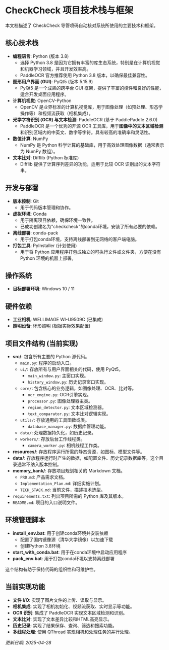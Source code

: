 # CheckCheck 项目技术栈与框架

本文档描述了 CheckCheck 导管喷码自动核对系统所使用的主要技术和框架。

## 核心技术栈

*   **编程语言**: Python (版本 3.8)
    *   选择 Python 3.8 是因为它拥有丰富的库生态系统，特别是在计算机视觉和机器学习领域，并且开发效率高。
    *   PaddleOCR 官方推荐使用 Python 3.8 版本，以确保最佳兼容性。
*   **图形用户界面 (GUI)**: PyQt5 (版本 5.15.9)
    *   PyQt5 是一个成熟的跨平台 GUI 框架，提供了丰富的控件和良好的性能，适合开发桌面应用程序。
*   **计算机视觉**: OpenCV-Python
    *   OpenCV 是业界标准的计算机视觉库，用于图像处理（如预处理、形态学操作等）和视频流获取（相机集成）。
*   **光学字符识别 (OCR) 与文本检测**: PaddleOCR (基于 PaddlePaddle 2.6.0)
    *   PaddleOCR 是一个优秀的开源 OCR 工具库，用于**图像中的文本区域检测**和识别区域内的中英文、数字等字符。具有较高的准确率和灵活性。
*   **数值计算**: NumPy
    *   NumPy 是 Python 科学计算的基础库，用于高效处理图像数据（通常表示为 NumPy 数组）。
*   **文本比对**: Difflib (Python 标准库)
    *   Difflib 提供了计算序列差异的功能，适用于比较 OCR 识别出的文本字符串。

## 开发与部署

*   **版本控制**: Git
    *   用于代码版本管理和协作。
*   **虚拟环境**: Conda
    *   用于隔离项目依赖，确保环境一致性。
    *   已成功创建名为"checkcheck"的conda环境，安装了所有必要的依赖。
*   **离线部署**: conda-pack
    *   用于打包conda环境，支持离线部署到无网络的客户端电脑。
*   **打包工具**: PyInstaller (计划使用)
    *   用于将 Python 应用程序打包成独立的可执行文件或文件夹，方便在没有 Python 环境的机器上部署。

## 操作系统

*   **目标部署环境**: Windows 10 / 11

## 硬件依赖

*   **工业相机**: WELLIMAGE WI-U9509C (已集成)
*   **照明设备**: 环形照明 (根据实际效果配置)

## 项目文件结构 (当前实现)

*   **src/**: 包含所有主要的 Python 源代码。
    *   `main.py`: 程序的启动入口。
    *   `ui/`: 存放所有与用户界面相关的代码，使用 PyQt5。
        *   `main_window.py`: 主窗口实现。
        *   `history_window.py`: 历史记录窗口实现。
    *   `core/`: 包含核心的业务逻辑，如图像处理、OCR、比对等。
        *   `ocr_engine.py`: OCR引擎实现。
        *   `processor.py`: 图像处理器主类。
        *   `region_detector.py`: 文本区域检测器。
        *   `text_comparator.py`: 文本比对逻辑实现。
    *   `utils/`: 存放通用的工具函数或类。
        *   `database_manager.py`: 数据库管理功能。
    *   `data/`: 处理数据持久化，如历史记录。
    *   `workers/`: 存放后台工作线程类。
        *   `camera_worker.py`: 相机线程工作类。
*   **resources/**: 存放程序运行所需的静态资源，如图标、模型文件等。
*   **data/**: 存放程序运行时产生的数据，如配置文件、历史记录数据库等。这个目录通常不纳入版本控制。
*   **memory_bank/**: 存放项目规划相关的 Markdown 文档。
    *   `PRD.md`: 产品需求文档。
    *   `Implementation_Plan.md`: 详细实施计划。
    *   `TECH_STACK.md`: 当前文件，描述技术选型。
*   `requirements.txt`: 列出项目所需的 Python 库及其版本。
*   `README.md`: 项目的入口说明文件。

## 环境管理脚本

*   **install_env.bat**: 用于创建conda环境并安装依赖
    *   配置了国内镜像源（清华大学镜像）以加速下载
    *   创建Python 3.8环境
*   **start_with_conda.bat**: 用于在conda环境中启动应用程序
*   **pack_env.bat**: 用于打包conda环境以支持离线部署

这个结构有助于保持代码的组织性和可维护性。

## 当前实现功能

*   **文件 I/O**: 实现了图片文件的上传、读取与显示。
*   **相机集成**: 实现了相机初始化、视频流获取、实时显示等功能。
*   **OCR 识别**: 集成了 PaddleOCR 实现文本区域检测和识别。
*   **文本比对**: 实现了文本差异比较和HTML高亮显示。
*   **历史记录**: 实现了结果保存、查询、筛选和搜索功能。
*   **多线程处理**: 使用 QThread 实现相机和处理任务的并行处理。

*更新日期: 2025-04-28*